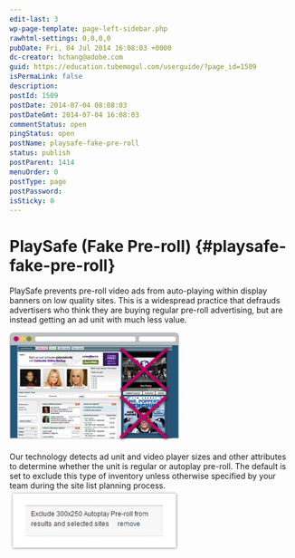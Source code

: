 ```yaml
---
edit-last: 3
wp-page-template: page-left-sidebar.php
rawhtml-settings: 0,0,0,0
pubDate: Fri, 04 Jul 2014 16:08:03 +0000
dc-creator: hchang@adobe.com
guid: https://education.tubemogul.com/userguide/?page_id=1509
isPermaLink: false
description: 
postId: 1509
postDate: 2014-07-04 08:08:03
postDateGmt: 2014-07-04 16:08:03
commentStatus: open
pingStatus: open
postName: playsafe-fake-pre-roll
status: publish
postParent: 1414
menuOrder: 0
postType: page
postPassword: 
isSticky: 0
---
```


# PlaySafe (Fake Pre-roll) {#playsafe-fake-pre-roll}

PlaySafe prevents pre-roll video ads from auto-playing within display banners on low quality sites. This is a widespread practice that defrauds advertisers who think they are buying regular pre-roll advertising, but are instead getting an ad unit with much less value.

[ ![fake-pr](assets/fake-pr-300x194.png)](assets/fake-pr.png)

 

Our technology detects ad unit and video player sizes and other attributes to determine whether the unit is regular or autoplay pre-roll. The default is set to exclude this type of inventory unless otherwise specified by your team during the site list planning process.
[ ![image2013-10-18 11-19-36](assets/image2013-10-18-11-19-36-300x107.jpeg)](assets/image2013-10-18-11-19-36.jpeg) 